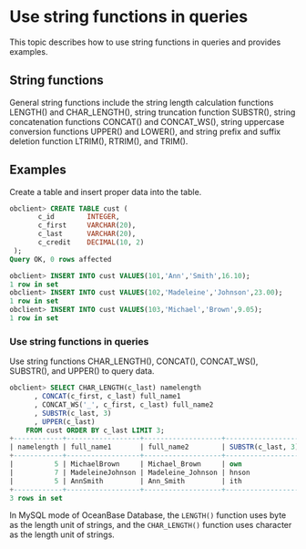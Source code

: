 # Use string functions in queries

This topic describes how to use string functions in queries and provides examples. 

## String functions

General string functions include the string length calculation functions LENGTH() and CHAR_LENGTH(), string truncation function SUBSTR(), string concatenation functions CONCAT() and CONCAT_WS(), string uppercase conversion functions UPPER() and LOWER(), and string prefix and suffix deletion function LTRIM(), RTRIM(), and TRIM(). 

## Examples

Create a table and insert proper data into the table. 

```sql
obclient> CREATE TABLE cust (
       c_id        INTEGER,
       c_first     VARCHAR(20),
       c_last      VARCHAR(20),
       c_credit    DECIMAL(10, 2)
 );
Query OK, 0 rows affected

obclient> INSERT INTO cust VALUES(101,'Ann','Smith',16.10);
1 row in set
obclient> INSERT INTO cust VALUES(102,'Madeleine','Johnson',23.00);
1 row in set
obclient> INSERT INTO cust VALUES(103,'Michael','Brown',9.05);
1 row in set
```

### Use string functions in queries

Use string functions CHAR_LENGTH(), CONCAT(), CONCAT_WS(), SUBSTR(), and UPPER() to query data. 

```sql
obclient> SELECT CHAR_LENGTH(c_last) namelength
      , CONCAT(c_first, c_last) full_name1
      , CONCAT_WS('_', c_first, c_last) full_name2
      , SUBSTR(c_last, 3)
      , UPPER(c_last)
    FROM cust ORDER BY c_last LIMIT 3;
+------------+------------------+-------------------+-------------------+---------------+
| namelength | full_name1       | full_name2        | SUBSTR(c_last, 3) | UPPER(c_last) |
+------------+------------------+-------------------+-------------------+---------------+
|          5 | MichaelBrown     | Michael_Brown     | own               | BROWN         |
|          7 | MadeleineJohnson | Madeleine_Johnson | hnson             | JOHNSON       |
|          5 | AnnSmith         | Ann_Smith         | ith               | SMITH         |
+------------+------------------+-------------------+-------------------+---------------+
3 rows in set
```

In MySQL mode of OceanBase Database, the `LENGTH()` function uses byte as the length unit of strings, and the `CHAR_LENGTH()` function uses character as the length unit of strings. 

<!-- Example:

```sql
obclient> SELECT CHAR_LENGTH('中国'), LENGTH('中国'),CHAR_LENGTH('hello');
+-----------------------+------------------+----------------------+
| CHAR_LENGTH('中国')   | LENGTH('中国')    | CHAR_LENGTH('hello') |
+-----------------------+------------------+----------------------+
|                     2 |                6 |                    5 |
+-----------------------+------------------+----------------------+
1 row in set
``` -->
